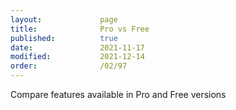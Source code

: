 ```yaml
---
layout:             page
title:              Pro vs Free
published:          true
date:               2021-11-17
modified:           2021-12-14
order:              /02/97
---
```

<todo assign="daniele">Compare features available in Pro and Free versions</todo>
